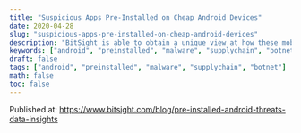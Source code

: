 ```yaml
---
title: "Suspicious Apps Pre-Installed on Cheap Android Devices"
date: 2020-04-28
slug: "suspicious-apps-pre-installed-on-cheap-android-devices"
description: "BitSight is able to obtain a unique view at how these mobile threats are growing due to its long-running sinkhole operation"
keywords: ["android", "preinstalled", "malware", "supplychain", "botnet"]
draft: false
tags: ["android", "preinstalled", "malware", "supplychain", "botnet"]
math: false
toc: false
---
```


Published at: https://www.bitsight.com/blog/pre-installed-android-threats-data-insights